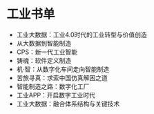 # 工业书单

- 工业大数据：工业4.0时代的工业转型与价值创造
- 从大数据到智能制造
- CPS：新一代工业智能
- 铸魂：软件定义制造
- 机·智：从数字化车间走向智能制造
- 苦旅寻真：求索中国仿真解困之道
- 智能制造之路：数字化工厂
- 工业APP：开启数字工业时代
- 工业大数据：融合体系结构与关键技术
